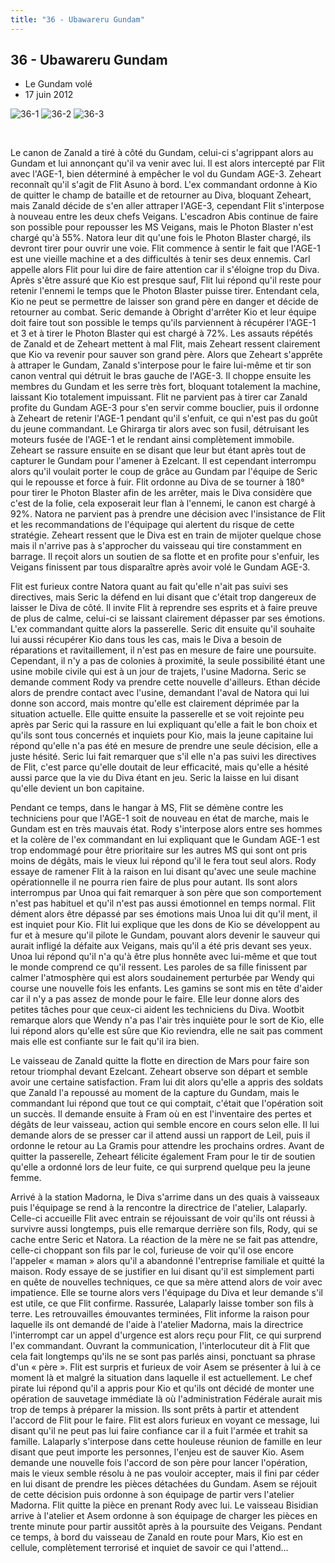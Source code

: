 ```yaml
---
title: "36 - Ubawareru Gundam"
---
```


36 - Ubawareru Gundam
---------------------

* Le Gundam volé
* 17 juin 2012


![36-1](/images/mini/images-stories-saga-gundamage-episodes-_tb_150x84_36-1.jpg) ![36-2](/images/mini/images-stories-saga-gundamage-episodes-_tb_150x84_36-2.jpg) ![36-3](/images/mini/images-stories-saga-gundamage-episodes-_tb_150x84_36-3.jpg) 


 


Le canon de Zanald a tiré à côté du Gundam, celui-ci s'agrippant alors au Gundam et lui annonçant qu'il va venir avec lui. Il est alors intercepté par Flit avec l'AGE-1, bien déterminé à empêcher le vol du Gundam AGE-3. Zeheart reconnaît qu'il s'agit de Flit Asuno à bord. L'ex commandant ordonne à Kio de quitter le champ de bataille et de retourner au Diva, bloquant Zeheart, mais Zanald décide de s'en aller attraper l'AGE-3, cependant Flit s'interpose à nouveau entre les deux chefs Veigans. L'escadron Abis continue de faire son possible pour repousser les MS Veigans, mais le Photon Blaster n'est chargé qu'à 55%. Natora leur dit qu'une fois le Photon Blaster chargé, ils devront tirer pour ouvrir une voie. Flit commence à sentir le fait que l'AGE-1 est une vieille machine et a des difficultés à tenir ses deux ennemis. Carl appelle alors Flit pour lui dire de faire attention car il s'éloigne trop du Diva. Après s'être assuré que Kio est presque sauf, Flit lui répond qu'il reste pour retenir l'ennemi le temps que le Photon Blaster puisse tirer. Entendant cela, Kio ne peut se permettre de laisser son grand père en danger et décide de retourner au combat. Seric demande à Obright d'arrêter Kio et leur équipe doit faire tout son possible le temps qu'ils parviennent à récupérer l'AGE-1 et 3 et à tirer le Photon Blaster qui est chargé à 72%. Les assauts répétés de Zanald et de Zeheart mettent à mal Flit, mais Zeheart ressent clairement que Kio va revenir pour sauver son grand père. Alors que Zeheart s'apprête à attraper le Gundam, Zanald s'interpose pour le faire lui-même et tir son canon ventral qui détruit le bras gauche de l'AGE-3. Il choppe ensuite les membres du Gundam et les serre très fort, bloquant totalement la machine, laissant Kio totalement impuissant. Flit ne parvient pas à tirer car Zanald profite du Gundam AGE-3 pour s'en servir comme bouclier, puis il ordonne à Zeheart de retenir l'AGE-1 pendant qu'il s'enfuit, ce qui n'est pas du goût du jeune commandant. Le Ghirarga tir alors avec son fusil, détruisant les moteurs fusée de l'AGE-1 et le rendant ainsi complètement immobile. Zeheart se rassure ensuite en se disant que leur but étant après tout de capturer le Gundam pour l'amener à Ezelcant. Il est cependant interrompu alors qu'il voulait porter le coup de grâce au Gundam par l'équipe de Seric qui le repousse et force à fuir. Flit ordonne au Diva de se tourner à 180° pour tirer le Photon Blaster afin de les arrêter, mais le Diva considère que c'est de la folie, cela exposerait leur flan à l'ennemi, le canon est chargé à 92%. Natora ne parvient pas à prendre une décision avec l'insistance de Flit et les recommandations de l'équipage qui alertent du risque de cette stratégie. Zeheart ressent que le Diva est en train de mijoter quelque chose mais il n'arrive pas à s'approcher du vaisseau qui tire constamment en barrage. Il reçoit alors un soutien de sa flotte et en profite pour s'enfuir, les Veigans finissent par tous disparaître après avoir volé le Gundam AGE-3.


Flit est furieux contre Natora quant au fait qu'elle n'ait pas suivi ses directives, mais Seric la défend en lui disant que c'était trop dangereux de laisser le Diva de côté. Il invite Flit à reprendre ses esprits et à faire preuve de plus de calme, celui-ci se laissant clairement dépasser par ses émotions. L'ex commandant quitte alors la passerelle. Seric dit ensuite qu'il souhaite lui aussi récupérer Kio dans tous les cas, mais le Diva a besoin de réparations et ravitaillement, il n'est pas en mesure de faire une poursuite. Cependant, il n'y a pas de colonies à proximité, la seule possibilité étant une usine mobile civile qui est à un jour de trajets, l'usine Madorna. Seric se demande comment Rody va prendre cette nouvelle d'ailleurs. Ethan décide alors de prendre contact avec l'usine, demandant l'aval de Natora qui lui donne son accord, mais montre qu'elle est clairement déprimée par la situation actuelle. Elle quitte ensuite la passerelle et se voit rejointe peu après par Seric qui la rassure en lui expliquant qu'elle a fait le bon choix et qu'ils sont tous concernés et inquiets pour Kio, mais la jeune capitaine lui répond qu'elle n'a pas été en mesure de prendre une seule décision, elle a juste hésité. Seric lui fait remarquer que s'il elle n'a pas suivi les directives de Flit, c'est parce qu'elle doutait de leur efficacité, mais qu'elle a hésité aussi parce que la vie du Diva étant en jeu. Seric la laisse en lui disant qu'elle devient un bon capitaine.


Pendant ce temps, dans le hangar à MS, Flit se démène contre les techniciens pour que l'AGE-1 soit de nouveau en état de marche, mais le Gundam est en très mauvais état. Rody s'interpose alors entre ses hommes et la colère de l'ex commandant en lui expliquant que le Gundam AGE-1 est trop endommagé pour être prioritaire sur les autres MS qui sont ont pris moins de dégâts, mais le vieux lui répond qu'il le fera tout seul alors. Rody essaye de ramener Flit à la raison en lui disant qu'avec une seule machine opérationnelle il ne pourra rien faire de plus pour autant. Ils sont alors interrompus par Unoa qui fait remarquer à son père que son comportement n'est pas habituel et qu'il n'est pas aussi émotionnel en temps normal. Flit dément alors être dépassé par ses émotions mais Unoa lui dit qu'il ment, il est inquiet pour Kio. Flit lui explique que les dons de Kio se développent au fur et à mesure qu'il pilote le Gundam, pouvant alors devenir le sauveur qui aurait infligé la défaite aux Veigans, mais qu'il a été pris devant ses yeux. Unoa lui répond qu'il n'a qu'à être plus honnête avec lui-même et que tout le monde comprend ce qu'il ressent. Les paroles de sa fille finissent par calmer l'atmosphère qui est alors soudainement perturbée par Wendy qui course une nouvelle fois les enfants. Les gamins se sont mis en tête d'aider car il n'y a pas assez de monde pour le faire. Elle leur donne alors des petites tâches pour que ceux-ci aident les techniciens du Diva. Wootbit remarque alors que Wendy n'a pas l'air très inquiète pour le sort de Kio, elle lui répond alors qu'elle est sûre que Kio reviendra, elle ne sait pas comment mais elle est confiante sur le fait qu'il ira bien.


Le vaisseau de Zanald quitte la flotte en direction de Mars pour faire son retour triomphal devant Ezelcant. Zeheart observe son départ et semble avoir une certaine satisfaction. Fram lui dit alors qu'elle a appris des soldats que Zanald l'a repoussé au moment de la capture du Gundam, mais le commandant lui répond que tout ce qui comptait, c'était que l'opération soit un succès. Il demande ensuite à Fram où en est l'inventaire des pertes et dégâts de leur vaisseau, action qui semble encore en cours selon elle. Il lui demande alors de se presser car il attend aussi un rapport de Leil, puis il ordonne le retour au La Gramis pour attendre les prochains ordres. Avant de quitter la passerelle, Zeheart félicite également Fram pour le tir de soutien qu'elle a ordonné lors de leur fuite, ce qui surprend quelque peu la jeune femme.


Arrivé à la station Madorna, le Diva s'arrime dans un des quais à vaisseaux puis l'équipage se rend à la rencontre la directrice de l'atelier, Lalaparly. Celle-ci accueille Flit avec entrain se réjouissant de voir qu'ils ont réussi à survivre aussi longtemps, puis elle remarque derrière son fils, Rody, qui se cache entre Seric et Natora. La réaction de la mère ne se fait pas attendre, celle-ci choppant son fils par le col, furieuse de voir qu'il ose encore l'appeler « maman » alors qu'il a abandonné l'entreprise familiale et quitté la maison. Rody essaye de se justifier en lui disant qu'il est simplement parti en quête de nouvelles techniques, ce que sa mère attend alors de voir avec impatience. Elle se tourne alors vers l'équipage du Diva et leur demande s'il est utile, ce que Flit confirme. Rassurée, Lalaparly laisse tomber son fils à terre. Les retrouvailles émouvantes terminées, Flit informe la raison pour laquelle ils ont demandé de l'aide à l'atelier Madorna, mais la directrice l'interrompt car un appel d'urgence est alors reçu pour Flit, ce qui surprend l'ex commandant. Ouvrant la communication, l'interlocuteur dit à Flit que cela fait longtemps qu'ils ne se sont pas parlés ainsi, ponctuant sa phrase d'un « père ». Flit est surpris et furieux de voir Asem se présenter à lui à ce moment là et malgré la situation dans laquelle il est actuellement. Le chef pirate lui répond qu'il a appris pour Kio et qu'ils ont décidé de monter une opération de sauvetage immédiate là où l'administration Fédérale aurait mis trop de temps à préparer la mission. Ils sont prêts à partir et attendent l'accord de Flit pour le faire. Flit est alors furieux en voyant ce message, lui disant qu'il ne peut pas lui faire confiance car il a fuit l'armée et trahit sa famille. Lalaparly s'interpose dans cette houleuse réunion de famille en leur disant que peut importe les personnes, l'enjeu est de sauver Kio. Asem demande une nouvelle fois l'accord de son père pour lancer l'opération, mais le vieux semble résolu à ne pas vouloir accepter, mais il fini par céder en lui disant de prendre les pièces détachées du Gundam. Asem se réjouit de cette décision puis ordonne à son équipage de partir vers l'atelier Madorna. Flit quitte la pièce en prenant Rody avec lui. Le vaisseau Bisidian arrive à l'atelier et Asem ordonne à son équipage de charger les pièces en trente minute pour partir aussitôt après à la poursuite des Veigans. Pendant ce temps, à bord du vaisseau de Zanald en route pour Mars, Kio est en cellule, complètement terrorisé et inquiet de savoir ce qui l'attend...

